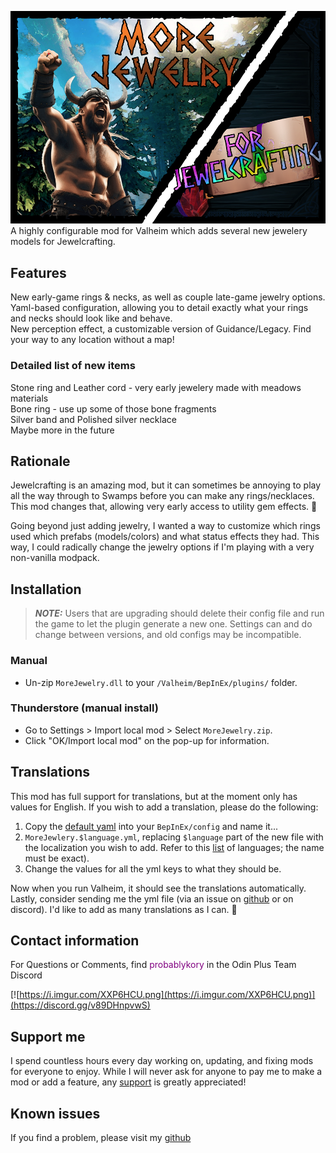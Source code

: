 ![Splash](https://raw.githubusercontent.com/probablykory/valheim-mods/main/MoreJewelry/splash.png)  
A highly configurable mod for Valheim which adds several new jewelery models for Jewelcrafting.

## Features

New early-game rings & necks, as well as couple late-game jewelry options.  
Yaml-based configuration, allowing you to detail exactly what your rings and necks should look like and behave.  
New perception effect, a customizable version of Guidance/Legacy.  Find your way to any location without a map!  

### Detailed list of new items
Stone ring and Leather cord - very early jewelery made with meadows materials  
Bone ring - use up some of those bone fragments  
Silver band and Polished silver necklace  
Maybe more in the future  

## Rationale 

Jewelcrafting is an amazing mod, but it can sometimes be annoying to play all the way through to Swamps before you can make any rings/necklaces.  This mod changes that, allowing very early access to utility gem effects. 🙂

Going beyond just adding jewelry, I wanted a way to customize which rings used which prefabs (models/colors) and what status effects they had.  This way, I could radically change the jewelry options if I'm playing with a very non-vanilla modpack.

## Installation

> **_NOTE:_**  Users that are upgrading should delete their config file and run the game to let the plugin generate a new one.  Settings can and do change between versions, and old configs may be incompatible.

### Manual

  * Un-zip `MoreJewelry.dll` to your `/Valheim/BepInEx/plugins/` folder.

### Thunderstore (manual install)

  * Go to Settings > Import local mod > Select `MoreJewelry.zip`.
  * Click "OK/Import local mod" on the pop-up for information.

## Translations

This mod has full support for translations, but at the moment only has values for English.  If you wish to add a translation, please do the following:  
 1.  Copy the [default yaml](https://raw.githubusercontent.com/probablykory/valheim-mods/main/MoreJewelry/translations/English.yml) into your `BepInEx/config` and name it... 
 2.  `MoreJewlery.$language.yml`, replacing `$language` part of the new file with the localization you wish to add.  Refer to this [list](https://valheim-modding.github.io/Jotunn/data/localization/language-list.html) of languages; the name must be exact).
 3.  Change the values for all the yml keys to what they should be.
 
 Now when you run Valheim, it should see the translations automatically.  Lastly, consider sending me the yml file (via an issue on [github](https://github.com/probablykory/valheim-mods) or on discord).  I'd like to add as many translations as I can. 🙂

## Contact information
For Questions or Comments, find <span style="color: purple;">probablykory</span> in the Odin Plus Team Discord

[![https://i.imgur.com/XXP6HCU.png](https://i.imgur.com/XXP6HCU.png)](https://discord.gg/v89DHnpvwS)

## Support me

I spend countless hours every day working on, updating, and fixing mods for everyone to enjoy.  While I will never ask for anyone to pay me to make a mod or add a feature, any [support](https://paypal.me/probablyk) is greatly appreciated!

## Known issues
If you find a problem, please visit my [github](https://github.com/probablykory/valheim-mods)
